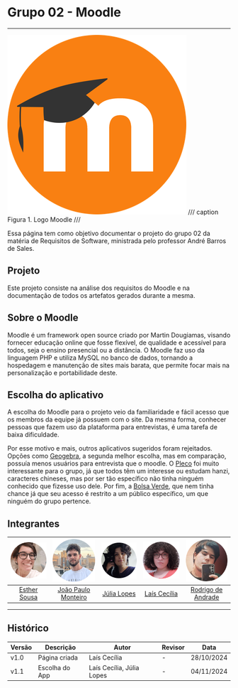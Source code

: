 # Grupo 02 - Moodle
---

![Logo Moodle](./img/logo.png)
/// caption
Figura 1. Logo Moodle
///

Essa página tem como objetivo documentar o projeto do grupo 02 da matéria de Requisitos de Software, ministrada pelo professor André Barros de Sales.

## Projeto

Este projeto consiste na análise dos requisitos do Moodle e na documentação de todos os artefatos gerados durante a mesma.

## Sobre o Moodle

Moodle é um framework open source criado por Martin Dougiamas, visando fornecer educação online que fosse flexível, de qualidade e acessível para todos, seja o ensino presencial ou a distância. O Moodle faz uso da linguagem PHP e utiliza MySQL no banco de dados, tornando a hospedagem e manutenção de sites mais barata, que permite focar mais na personalização e portabilidade deste.

## Escolha do aplicativo

A escolha do Moodle para o projeto veio da familiaridade e fácil acesso que os membros da equipe já possuem com o site. Da mesma forma, conhecer pessoas que fazem uso da plataforma para entrevistas, é uma tarefa de baixa dificuldade.

Por esse motivo e mais, outros aplicativos sugeridos foram rejeitados. Opções como [Geogebra](https://www.geogebra.org/), a segunda melhor escolha, mas em comparação, possuía menos usuários para entrevista que o moodle. O [Pleco](https://www.pleco.com/) foi muito interessante para o grupo, já que todos têm um interesse ou estudam hanzi, caracteres chineses, mas por ser tão específico não tinha ninguém conhecido que fizesse uso dele. Por fim, a [Bolsa Verde](https://www.gov.br/pt-br/apps/bolsa-verde), que nem tinha chance já que seu acesso é restrito a um público específico, um que ninguém do grupo pertence.

## Integrantes
 
| ![Esther](./img/Est.png) | ![João](./img/Jp.png)| ![Júlia](./img/Jl.png) | ![Laís](./img/Lc.png) | ![Rodrigo](./img/Rod.png) |
|:-----------------------:|:-------------------:|:---------------------:|:--------------------:|:------------------------:|
| [Esther Sousa](https://github.com/EstherSousa)| [João Paulo Monteiro](https://github.com/joaombc) | [Júlia Lopes](https://github.com/WonnzDA) | [Laís Cecília](https://github.com/Laisczt) | [Rodrigo de Andrade](https://github.com/OrlandiRodrigo ) 

---

## Histórico

| Versão | Descrição      | Autor                     | Revisor     | Data       |
|--------|----------------|---------------------------|-------------|------------|
| v1.0   | Página criada  | Laís Cecília              |      -      | 28/10/2024 |
| v1.1   | Escolha do App | Laís Cecília, Júlia Lopes |      -      | 04/11/2024 |

